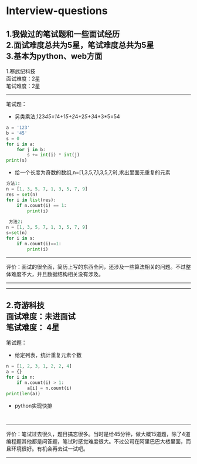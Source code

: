 # Interview-questions
  
1.我做过的笔试题和一些面试经历  
2.面试难度总共为5星，笔试难度总共为5星  
3.基本为python、web方面
---
1.寒武纪科技  
面试难度：2星  
笔试难度：2星
***
笔试题：
* 另类乘法,123*45=1*4+1*5+2*4+2*5+3*4+3*5=54  
```python
a = '123'
b = '45'
s = 0
for i in a:
    for j in b:
        s += int(i) * int(j)
print(s)
```
* 给一个长度为奇数的数组,n=[1,3,5,7,1,3,5,7,9],求出里面无重复的元素
```python
方法1:
n = [1, 3, 5, 7, 1, 3, 5, 7, 9]
res = set(n)
for i in list(res):
    if n.count(i) == 1:
        print(i)
 
 方法2:
n = [1, 3, 5, 7, 1, 3, 5, 7, 9]
s=set(n)
for i in s:
    if n.count(i)==1:
        print(i)
```
---
评价：面试的很全面，简历上写的东西全问，还涉及一些算法相关的问题。不过整体难度不大，并且数据结构相关没有涉及。

***
---
2.奇游科技  
面试难度：未进面试  
笔试难度： 4星  
----
笔试题：
* 给定列表，统计重复元素个数
```python
n = [1, 2, 3, 1, 2, 2, 4]
a = {}
for i in n:
    if n.count(i) > 1:
        a[i] = n.count(i)
print(len(a))

```
* python实现快排
```python



```
---
评价：笔试过去很久，题目搞忘很多。当时是给45分钟，做大概15道题，除了4道编程题其他都是问答题，笔试时感觉难度很大。不过公司在阿里巴巴大楼里面，而且环境很好。有机会再去试一试吧。
***